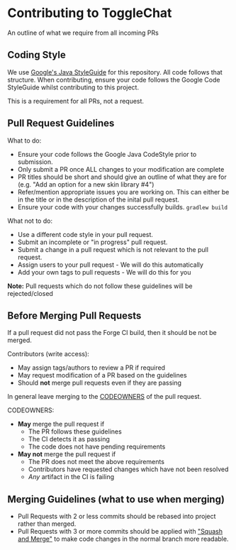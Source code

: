 Contributing to ToggleChat
===========================
An outline of what we require from all incoming PRs

Coding Style
------------
We use [Google's Java StyleGuide](https://google.github.io/styleguide/javaguide.html) for this repository. All code follows that structure. When contributing, ensure your code follows the Google Code StyleGuide whilst contributing to this project. 

This is a requirement for all PRs, not a request.

Pull Request Guidelines
-----------------------

What to do:
* Ensure your code follows the Google Java CodeStyle prior to submission.
* Only submit a PR once ALL changes to your modification are complete
* PR titles should be short and should give an outline of what they are for  (e.g. "Add an option for a new skin library #4")
* Refer/mention appropriate issues you are working on. This can either be in the title or in the description of the inital pull request.
* Ensure your code with your changes successfully builds. `gradlew build`

What not to do:
* Use a different code style in your pull request.
* Submit an incomplete or "in progress" pull request.
* Submit a change in a pull request which is not relevant to the pull request.
* Assign users to your pull request - We will do this automatically
* Add your own tags to pull requests - We will do this for you

**Note:**
Pull requests which do not follow these guidelines will be rejected/closed

Before Merging Pull Requests
----------------------------

If a pull request did not pass the Forge CI build, then it should be not be merged.

Contributors (write access):
* May assign tags/authors to review a PR if required
* May request modification of a PR based on the guidelines
* Should **not** merge pull requests even if they are passing

In general leave merging to the [CODEOWNERS](https://github.com/boomboompower/ToggleChat/blob/master/.github/CODEOWNERS) of the pull request.

CODEOWNERS:
* **May** merge the pull request if
  * The PR follows these guidelines
  * The CI detects it as passing
  * The code does not have pending requirements
* **May not** merge the pull request if
  * The PR does not meet the above requirements
  * Contributors have requested changes which have not been resolved
  * *Any* artifact in the CI is failing


Merging Guidelines (what to use when merging)
----------------------------------------------

* Pull Requests with 2 or less commits should be rebased into project rather than merged.
* Pull Requests with 3 or more commits should be applied with ["Squash and Merge"](https://github.com/blog/2141-squash-your-commits) to make code changes in the normal branch more readable.
